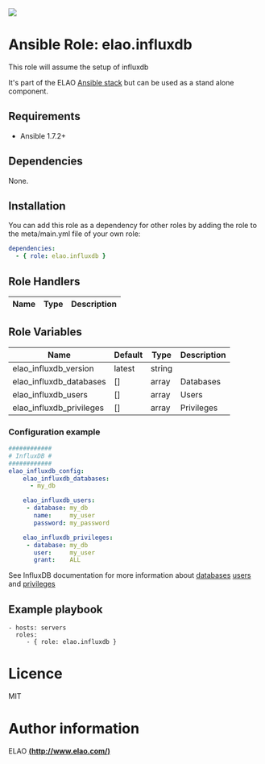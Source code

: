 <img src="http://www.elao.com/images/corpo/logo_red_small.png"/>

# Ansible Role: elao.influxdb

This role will assume the setup of influxdb

It's part of the ELAO [Ansible stack](http://ansible.elao.com) but can be used as a stand alone component.

## Requirements

- Ansible 1.7.2+

## Dependencies

None.

## Installation

You can add this role as a dependency for other roles by adding the role to the meta/main.yml file of your own role:

```yaml
dependencies:
  - { role: elao.influxdb }
```

## Role Handlers

|Name|Type|Description|
|----|----|-----------|

## Role Variables

| Name                     | Default | Type   | Description |
| ------------------------ | ------- | ------ | ----------- |
| elao_influxdb_version    | latest  | string |             |
| elao_influxdb_databases  | []      | array  | Databases   |
| elao_influxdb_users      | []      | array  | Users       |
| elao_influxdb_privileges | []      | array  | Privileges  |

### Configuration example

```yaml
############
# InfluxDB #
############
elao_influxdb_config:
    elao_influxdb_databases:
      - my_db

    elao_influxdb_users:
     - database: my_db
       name:     my_user
       password: my_password

    elao_influxdb_privileges:
     - database: my_db
       user:     my_user
       grant:    ALL
```

See InfluxDB documentation for more information about [databases](https://influxdb.com/docs/v0.9/administration/administration.html#database-management) [users](https://influxdb.com/docs/v0.9/administration/administration.html#user-management) and [privileges](https://influxdb.com/docs/v0.9/administration/administration.html#privilege-control)

## Example playbook

    - hosts: servers
      roles:
         - { role: elao.influxdb }

# Licence

MIT

# Author information

ELAO [**(http://www.elao.com/)**](http://www.elao.com)
